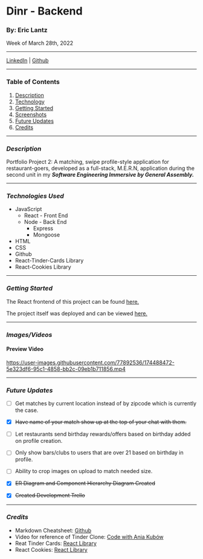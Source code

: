 # Dinr - Backend
### By: Eric Lantz

Week of March 28th, 2022
***
[LinkedIn](https://www.linkedin.com/in/eric-lantz/) | [Github](https://github.com/ericmlantz)
***
### **Table of Contents**
1. [Description](#description)
2. [Technology](#technology)
3. [Getting Started](#started)
4. [Screenshots](#screenshots)
5. [Future Updates](#updates)
6. [Credits](#updates)
***

### ***Description***
<a id="description"></a>

Portfolio Project 2: A matching, swipe profile-style application for restaurant-goers, developed as a full-stack, M.E.R.N, application during the second unit in my ***Software Engineering Immersive by General Assembly.***
***
<a id="technology"></a>
### ***Technologies Used***
* JavaScript
  * React - Front End
  * Node - Back End
    * Express
    * Mongoose
* HTML
* CSS
* Github
* React-Tinder-Cards Library
* React-Cookies Library

***
<a id="started"></a>
### ***Getting Started***
The React frontend of this project can be found [here.](https://github.com/ericmlantz/frontend/)

The project itself was deployed and can be viewed [here.](https://rhubarb-cupcake-82292.herokuapp.com/)
***
### ***Images/Videos***
<a id="screenshots"></a>

#### **Preview Video**
https://user-images.githubusercontent.com/77892536/174488472-5e323df6-95c1-4858-bb2c-09eb1b711856.mp4

***
<a id="updates"></a>
### ***Future Updates***
- [ ] Get matches by current location instead of by zipcode which is currently the case. 
- [x] ~~Have name of your match show up at the top of your chat with them.~~
- [ ] Let restaurants send birthday rewards/offers based on birthday added on profile creation. 
- [ ] Only show bars/clubs to users that are over 21 based on birthday in profile.
- [ ] Ability to crop images on upload to match needed size.
- [x] ~~ER Diagram and Component Hierarchy Diagram Created~~ 
- [x] ~~Created Development Trello~~


***

### ***Credits***
<a id="credits"></a>
* Markdown Cheatsheet: [Github](https://github.com/adam-p/markdown-here/wiki/Markdown-Cheatsheet#lists)
* Video for reference of Tinder Clone: [Code with Ania Kubów](https://www.youtube.com/watch?v=Q70IMS-Qnjk)
* Reat Tinder Cards: [React Library](https://www.npmjs.com/package/react-tinder-card)
* React Cookies: [React Library](https://www.npmjs.com/package/react-cookie)
